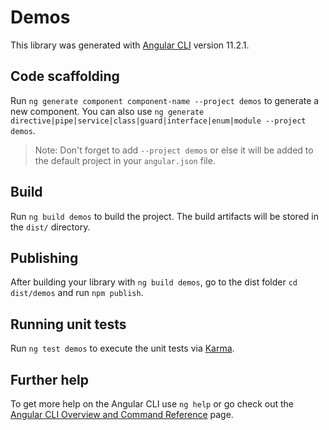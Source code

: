 # Demos

This library was generated with [Angular CLI](https://github.com/angular/angular-cli) version 11.2.1.

## Code scaffolding

Run `ng generate component component-name --project demos` to generate a new component. You can also use `ng generate directive|pipe|service|class|guard|interface|enum|module --project demos`.
> Note: Don't forget to add `--project demos` or else it will be added to the default project in your `angular.json` file. 

## Build

Run `ng build demos` to build the project. The build artifacts will be stored in the `dist/` directory.

## Publishing

After building your library with `ng build demos`, go to the dist folder `cd dist/demos` and run `npm publish`.

## Running unit tests

Run `ng test demos` to execute the unit tests via [Karma](https://karma-runner.github.io).

## Further help

To get more help on the Angular CLI use `ng help` or go check out the [Angular CLI Overview and Command Reference](https://angular.io/cli) page.
